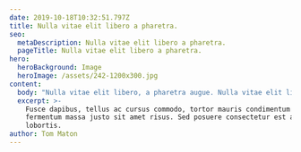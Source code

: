 ```yaml
---
date: 2019-10-18T10:32:51.797Z
title: Nulla vitae elit libero a pharetra.
seo:
  metaDescription: Nulla vitae elit libero a pharetra.
  pageTitle: Nulla vitae elit libero a pharetra.
hero:
  heroBackground: Image
  heroImage: /assets/242-1200x300.jpg
content:
  body: "Nulla vitae elit libero, a pharetra augue. Nulla vitae elit libero, a pharetra augue. Etiam porta sem malesuada magna mollis euismod. Praesent commodo cursus magna, vel scelerisque nisl consectetur et. Donec ullamcorper nulla non metus auctor fringilla. Nulla vitae elit libero, a pharetra augue. Lorem ipsum dolor sit amet, consectetur adipiscing elit\n\nMaecenas sed diam eget risus varius blandit sit amet non magna. Curabitur blandit tempus porttitor. Aenean lacinia bibendum nulla sed consectetur. Sed posuere consectetur est at lobortis. Sed posuere consectetur est at lobortis. Donec ullamcorper nulla non metus auctor fringilla.\r\r\n\nMorbi leo risus, porta ac consectetur ac, vestibulum at eros. Cras mattis consectetur purus sit amet fermentum. Donec id elit non mi porta gravida at eget metus. Morbi leo risus, porta ac consectetur ac, vestibulum at eros. Vestibulum id ligula porta felis euismod semper. Cum sociis natoque penatibus et magnis dis parturient montes, nascetur ridiculus mus. Etiam porta sem malesuada magna mollis euismod.\r\rVivamus sagittis lacus vel augue laoreet rutrum faucibus dolor auctor. Etiam porta sem malesuada magna mollis euismod. \n\nCum sociis natoque penatibus et magnis dis parturient montes, nascetur ridiculus mus. Maecenas sed diam eget risus varius blandit sit amet non magna. Nullam quis risus eget urna mollis ornare vel eu leo. Donec ullamcorper nulla non metus auctor fringilla. Donec id elit non mi porta gravida at eget metus."
  excerpt: >-
    Fusce dapibus, tellus ac cursus commodo, tortor mauris condimentum nibh, ut
    fermentum massa justo sit amet risus. Sed posuere consectetur est at
    lobortis.
author: Tom Maton
---
```


